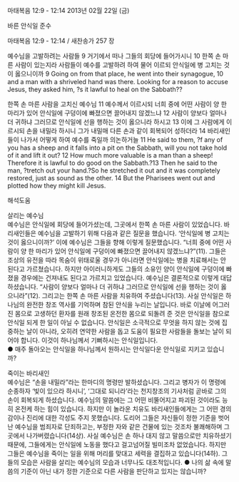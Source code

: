 마태복음 12:9 - 12:14 
2013년 02월 22일 (금)

바른 안식일 준수



마태복음 12:9 - 12:14 / 새찬송가 257 장


예수님을 고발하려는 사람들
9 거기에서 떠나 그들의 회당에 들어가시니 10 한쪽 손 마른 사람이 있는지라 사람들이 예수를 고발하려 하여 물어 이르되 안식일에 병 고치는 것이 옳으니이까
9 Going on from that place, he went into their synagogue, 10 and a man with a shriveled hand was there. Looking for a reason to accuse Jesus, they asked him, ?s it lawful to heal on the Sabbath??  

한쪽 손 마른 사람을 고치신 예수님 
11 예수께서 이르시되 너희 중에 어떤 사람이 양 한 마리가 있어 안식일에 구덩이에 빠졌으면 끌어내지 않겠느냐 12 사람이 양보다 얼마나 더 귀하냐 그러므로 안식일에 선을 행하는 것이 옳으니라 하시고 13 이에 그 사람에게 이르시되 손을 내밀라 하시니 그가 내밀매 다른 손과 같이 회복되어 성하더라 14 바리새인들이 나가서 어떻게 하여 예수를 죽일까 의논하거늘 
11 He said to them, ?f any of you has a sheep and it falls into a pit on the Sabbath, will you not take hold of it and lift it out? 12 How much more valuable is a man than a sheep! Therefore it is lawful to do good on the Sabbath.?13 Then he said to the man, ?tretch out your hand.?So he stretched it out and it was completely restored, just as sound as the other. 14 But the Pharisees went out and plotted how they might kill Jesus.

해석도움





살리는 예수님  
예수님은 안식일에 회당에 들어가셨는데, 그곳에서 한쪽 손 마른 사람이 있었습니다. 바리새인들은 예수님을 고발하기 위해 다음과 같은 질문을 했습니다. ‘안식일에 병 고치는 것이 옳으니이까?’ 이에 예수님은 그들을 향해 이렇게 질문했습니다. “너희 중에 어떤 사람이 양 한 마리가 있어 안식일에 구덩이에 빠졌으면 끌어내지 않겠느냐?”(11). 그들은 조상의 유전을 따라 목숨이 위태로울 경우가 아니라면 안식일에는 병을 치료해서는 안 된다고 가르쳤습니다. 하지만 아이러니하게도 그들의 소유인 양이 안식일에 구덩이에 빠졌을 경우에는 건져내도 된다고 가르치고 있었습니다. 예수님은 결론적으로 이렇게 대답하셨습니다. “사람이 양보다 얼마나 더 귀하냐 그러므로 안식일에 선을 행하는 것이 옳으니라”(12). 그리고는 한쪽 손 마른 사람을 치유하여 주셨습니다(13). 사실 안식일은 하나님의 완전한 창조 역사를 기억하며 참된 안식을 누리는 날입니다. 바로 이날에 어그러진 몸으로 고생하던 환자를 원래 창조된 온전한 몸으로 되돌려 준 것은 안식일을 참으로 안식일 되게 한 일이 아닐 수 없습니다. 안식일은 소극적으로 무엇을 하지 않는 것에 집중하는 날이 아니라, 오히려 연약한 사람을 돕고 도움이 필요한 사람들을 돌보는 날이 되어야 합니다. 이것이 하나님께서 기뻐하시는 안식일입니다.  
● 매주 돌아오는 안식일을 하나님께서 원하시는 안식일다운 안식일로 지키고 있습니까? 

죽이는 바리새인  
예수님은 “손을 내밀라”라는 한마디의 명령만 발하셨습니다. 그리고 병자가 이 명령에 순종하자 ‘빛이 있으라 하시니’, ‘그대로 되니라’라는 천지창조의 기사처럼 곧바로 그의 손이 회복되게 하셨습니다. 예수님의 말씀에는 그 어떤 비뚤어지고 파괴된 것이라도 능히 온전케 하는 힘이 있습니다. 하지만 이 놀라운 치유도 바리새인들에게는 그 어떤 경의감이나 진리에 대한 각성도 주지 못했습니다. 도리어 그들은 자신들이 정한 기준을 벗어난 예수님을 범죄자로 단죄하고는, 부정한 자와 같은 건물에 있는 것조차 불쾌해하며 그곳에서 나가버렸습니다(14상). 사실 예수님은 손 하나 대지 않고 말씀으로만 치유하셨기 때문에, 그들에게는 안식일에 노동을 했다고 걸고넘어질 빌미조차 없었습니다. 하지만 그들은 예수님을 죽이는 일을 위해 머리를 맞대고 세력을 결집하고 있습니다(14하). 그들의 모습은 사람을 살리는 예수님의 모습과 너무나도 대조적입니다. 
● 나의 삶 속에 말씀의 기준이 아닌 내가 정한 기준으로 다른 사람을 판단하고 있지는 않습니까?